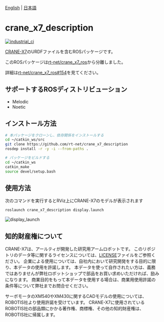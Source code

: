 [English](README.en.md) | [日本語](README.md)

# crane_x7_description

[![industrial_ci](https://github.com/rt-net/crane_x7_description/workflows/industrial_ci/badge.svg?branch=master)](https://github.com/rt-net/crane_x7_description/actions?query=workflow%3Aindustrial_ci+branch%3Amaster)


[CRANE-X7](https://rt-net.jp/products/crane-x7/)のURDFファイルを含むROSパッケージです。

このROSパッケージは[rt-net/crane_x7_ros](https://github.com/rt-net/crane_x7_ros)から分離しました。

詳細は[rt-net/crane_x7_ros#154](https://github.com/rt-net/crane_x7_ros/issues/154)を見てください。

## サポートするROSディストリビューション

- Melodic
- Noetic

## インストール方法

```sh
# 本パッケージをクローンし、依存関係をインストールする
cd ~/catkin_ws/src
git clone https://github.com/rt-net/crane_x7_description
rosdep install -r -y -i --from-paths .

# パッケージをビルドする
cd ~/catkin_ws
catkin_make
source devel/setup.bash
```

## 使用方法

次のコマンドを実行するとRViz上にCRANE-X7のモデルが表示されます

```sh
roslaunch crane_x7_description display.launch 
```

![display_launch](https://rt-net.github.io/images/crane-x7/display_launch.png)

## 知的財産権について

CRANE-X7は、アールティが開発した研究用アームロボットです。
このリポジトリのデータ等に関するライセンスについては、[LICENSE](./LICENSE)ファイルをご参照ください。
企業による使用については、自社内において研究開発をする目的に限り、本データの使用を許諾します。
本データを使って自作されたい方は、義務ではありませんが弊社ロボットショップで部品をお買い求めいただければ、励みになります。
商業目的をもって本データを使用する場合は、商業用使用許諾の条件等について弊社までお問合せください。

サーボモータのXM540やXM430に関するCADモデルの使用については、ROBOTIS社より使用許諾を受けています。
CRANE-X7に使用されているROBOTIS社の部品類にかかる著作権、商標権、その他の知的財産権は、ROBOTIS社に帰属します。
